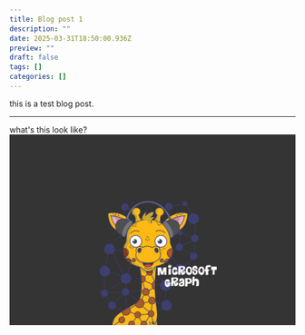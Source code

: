 ```yaml
---
title: Blog post 1
description: ""
date: 2025-03-31T18:50:00.936Z
preview: ""
draft: false
tags: []
categories: []
---
```


this is a test blog post.

---

what's this look like?![testimage](images/test.jpg)
